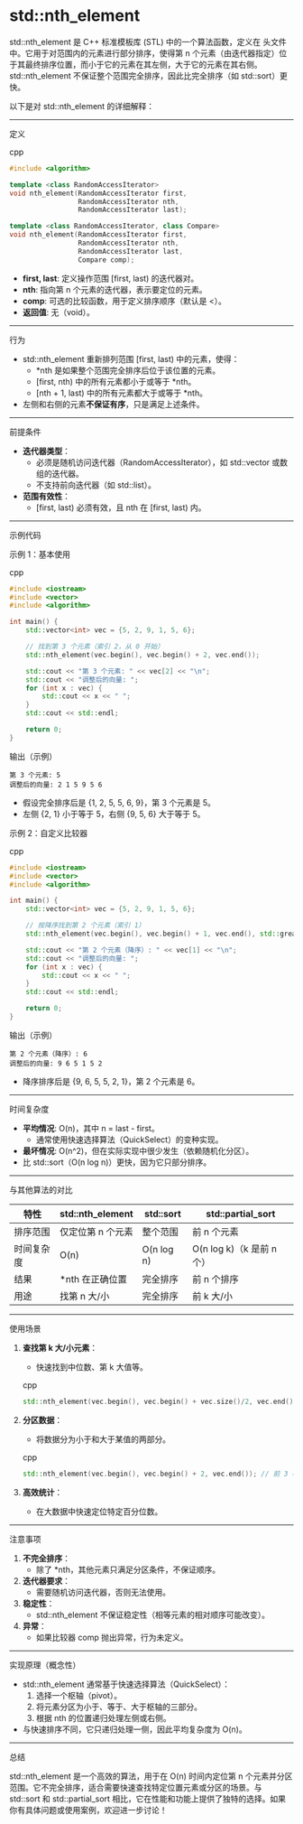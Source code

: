 # std::nth_element

std::nth_element 是 C++ 标准模板库 (STL) 中的一个算法函数，定义在 <algorithm> 头文件中。它用于对范围内的元素进行部分排序，使得第 n 个元素（由迭代器指定）位于其最终排序位置，而小于它的元素在其左侧，大于它的元素在其右侧。std::nth_element 不保证整个范围完全排序，因此比完全排序（如 std::sort）更快。

以下是对 std::nth_element 的详细解释：

------

定义

cpp

```cpp
#include <algorithm>

template <class RandomAccessIterator>
void nth_element(RandomAccessIterator first, 
                 RandomAccessIterator nth, 
                 RandomAccessIterator last);

template <class RandomAccessIterator, class Compare>
void nth_element(RandomAccessIterator first, 
                 RandomAccessIterator nth, 
                 RandomAccessIterator last, 
                 Compare comp);
```

- **first, last**: 定义操作范围 [first, last) 的迭代器对。
- **nth**: 指向第 n 个元素的迭代器，表示要定位的元素。
- **comp**: 可选的比较函数，用于定义排序顺序（默认是 <）。
- **返回值**: 无（void）。

------

行为

- std::nth_element 重新排列范围 [first, last) 中的元素，使得：
  - *nth 是如果整个范围完全排序后位于该位置的元素。
  - [first, nth) 中的所有元素都小于或等于 *nth。
  - [nth + 1, last) 中的所有元素都大于或等于 *nth。
- 左侧和右侧的元素**不保证有序**，只是满足上述条件。

------

前提条件

- **迭代器类型**：
  - 必须是随机访问迭代器（RandomAccessIterator），如 std::vector 或数组的迭代器。
  - 不支持前向迭代器（如 std::list）。
- **范围有效性**：
  - [first, last) 必须有效，且 nth 在 [first, last) 内。

------

示例代码

示例 1：基本使用

cpp

```cpp
#include <iostream>
#include <vector>
#include <algorithm>

int main() {
    std::vector<int> vec = {5, 2, 9, 1, 5, 6};

    // 找到第 3 个元素（索引 2，从 0 开始）
    std::nth_element(vec.begin(), vec.begin() + 2, vec.end());

    std::cout << "第 3 个元素: " << vec[2] << "\n";
    std::cout << "调整后的向量: ";
    for (int x : vec) {
        std::cout << x << " ";
    }
    std::cout << std::endl;

    return 0;
}
```

输出（示例）

```text
第 3 个元素: 5
调整后的向量: 2 1 5 9 5 6
```

- 假设完全排序后是 {1, 2, 5, 5, 6, 9}，第 3 个元素是 5。
- 左侧 {2, 1} 小于等于 5，右侧 {9, 5, 6} 大于等于 5。

示例 2：自定义比较器

cpp

```cpp
#include <iostream>
#include <vector>
#include <algorithm>

int main() {
    std::vector<int> vec = {5, 2, 9, 1, 5, 6};

    // 按降序找到第 2 个元素（索引 1）
    std::nth_element(vec.begin(), vec.begin() + 1, vec.end(), std::greater<int>());

    std::cout << "第 2 个元素（降序）: " << vec[1] << "\n";
    std::cout << "调整后的向量: ";
    for (int x : vec) {
        std::cout << x << " ";
    }
    std::cout << std::endl;

    return 0;
}
```

输出（示例）

```text
第 2 个元素（降序）: 6
调整后的向量: 9 6 5 1 5 2
```

- 降序排序后是 {9, 6, 5, 5, 2, 1}，第 2 个元素是 6。

------

时间复杂度

- **平均情况**: O(n)，其中 n = last - first。
  - 通常使用快速选择算法（QuickSelect）的变种实现。
- **最坏情况**: O(n^2)，但在实际实现中很少发生（依赖随机化分区）。
- 比 std::sort（O(n log n)）更快，因为它只部分排序。

------

与其他算法的对比

| 特性       | std::nth_element  | std::sort  | std::partial_sort         |
| ---------- | ----------------- | ---------- | ------------------------- |
| 排序范围   | 仅定位第 n 个元素 | 整个范围   | 前 n 个元素               |
| 时间复杂度 | O(n)              | O(n log n) | O(n log k)（k 是前 n 个） |
| 结果       | *nth 在正确位置   | 完全排序   | 前 n 个排序               |
| 用途       | 找第 n 大/小      | 完全排序   | 前 k 大/小                |

------

使用场景

1. **查找第 k 大/小元素**：

   - 快速找到中位数、第 k 大值等。

   cpp

   ```cpp
   std::nth_element(vec.begin(), vec.begin() + vec.size()/2, vec.end()); // 中位数
   ```

2. **分区数据**：

   - 将数据分为小于和大于某值的两部分。

   cpp

   ```cpp
   std::nth_element(vec.begin(), vec.begin() + 2, vec.end()); // 前 3 小
   ```

3. **高效统计**：

   - 在大数据中快速定位特定百分位数。

------

注意事项

1. **不完全排序**：
   - 除了 *nth，其他元素只满足分区条件，不保证顺序。
2. **迭代器要求**：
   - 需要随机访问迭代器，否则无法使用。
3. **稳定性**：
   - std::nth_element 不保证稳定性（相等元素的相对顺序可能改变）。
4. **异常**：
   - 如果比较器 comp 抛出异常，行为未定义。

------

实现原理（概念性）

- std::nth_element 通常基于快速选择算法（QuickSelect）：
  1. 选择一个枢轴（pivot）。
  2. 将元素分区为小于、等于、大于枢轴的三部分。
  3. 根据 nth 的位置递归处理左侧或右侧。
- 与快速排序不同，它只递归处理一侧，因此平均复杂度为 O(n)。

------

总结

std::nth_element 是一个高效的算法，用于在 O(n) 时间内定位第 n 个元素并分区范围。它不完全排序，适合需要快速查找特定位置元素或分区的场景。与 std::sort 和 std::partial_sort 相比，它在性能和功能上提供了独特的选择。如果你有具体问题或使用案例，欢迎进一步讨论！